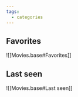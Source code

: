 ```yaml
---
tags:
  - categories
---
```

## Favorites

![[Movies.base#Favorites]]


## Last seen

![[Movies.base#Last seen]]


